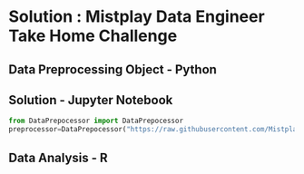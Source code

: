 # Solution : Mistplay Data Engineer Take Home Challenge 


## Data Preprocessing Object - Python 



## Solution - Jupyter Notebook 
```python
from DataPrepocessor import DataPrepocessor
preprocessor=DataPrepocessor("https://raw.githubusercontent.com/Mistplay/DataEngineerTakeHomeChallenge/master/data.json")
```

## Data Analysis - R
